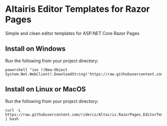 # Altairis Editor Templates for Razor Pages
Simple and clean editor templates for ASP.NET Core Razor Pages

## Install on Windows
Run the following from your project directory:

    powershell "iex ((New-Object System.Net.WebClient).DownloadString('https://raw.githubusercontent.com/ridercz/Altairis.RazorPages.EditorTemplates/release/get.ps1'))"

## Install on Linux or MacOS
Run the following from your project directory:

    curl -L https://raw.githubusercontent.com/ridercz/Altairis.RazorPages.EditorTemplates/release/get.sh | bash
